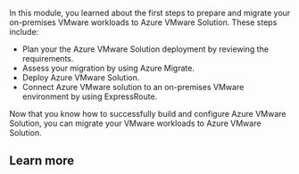 In this module, you learned about the first steps to prepare and migrate your on-premises VMware workloads to Azure VMware Solution. These steps include:

- Plan your the Azure VMware Solution deployment by reviewing the requirements.
- Assess your migration by using Azure Migrate.
- Deploy Azure VMware Solution.
- Connect Azure VMware solution to an on-premises VMware environment by using ExpressRoute. 

Now that you know how to successfully build and configure Azure VMware Solution, you can migrate your VMware workloads to Azure VMware Solution.

## Learn more
